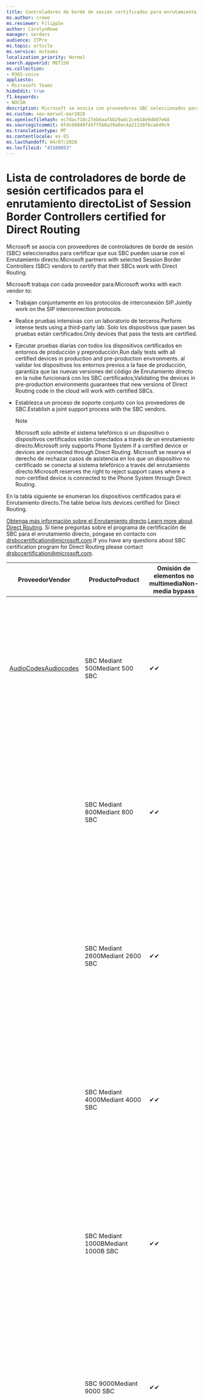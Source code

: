 ```yaml
---
title: Controladores de borde de sesión certificados para enrutamiento directo
ms.author: crowe
ms.reviewer: FilippSe
author: CarolynRowe
manager: serdars
audience: ITPro
ms.topic: article
ms.service: msteams
localization_priority: Normal
search.appverid: MET150
ms.collection:
- M365-voice
appliesto:
- Microsoft Teams
hideEdit: true
f1.keywords:
- NOCSH
description: Microsoft se asocia con proveedores SBC seleccionados para certificar que sus SBC pueden usarse con el Enrutamiento directo.
ms.custom: seo-marvel-mar2020
ms.openlocfilehash: ec7dacf18c27eb6aafbb29adc2ce618e9db07e68
ms.sourcegitcommit: 0fdc60840f45ff5b0a39a8ec4a21138f6cab49c9
ms.translationtype: MT
ms.contentlocale: es-ES
ms.lasthandoff: 04/07/2020
ms.locfileid: "43160053"
---
```

# <a name="list-of-session-border-controllers-certified-for-direct-routing"></a><span data-ttu-id="b9aad-103">Lista de controladores de borde de sesión certificados para el enrutamiento directo</span><span class="sxs-lookup"><span data-stu-id="b9aad-103">List of Session Border Controllers certified for Direct Routing</span></span>

<span data-ttu-id="b9aad-104">Microsoft se asocia con proveedores de controladores de borde de sesión (SBC) seleccionados para certificar que sus SBC pueden usarse con el Enrutamiento directo.</span><span class="sxs-lookup"><span data-stu-id="b9aad-104">Microsoft partners with selected Session Border Controllers (SBC) vendors to certify that their SBCs work with Direct Routing.</span></span> 

<span data-ttu-id="b9aad-105">Microsoft trabaja con cada proveedor para:</span><span class="sxs-lookup"><span data-stu-id="b9aad-105">Microsoft works with each vendor to:</span></span> 

- <span data-ttu-id="b9aad-106">Trabajan conjuntamente en los protocolos de interconexión SIP.</span><span class="sxs-lookup"><span data-stu-id="b9aad-106">Jointly work on the SIP interconnection protocols.</span></span>
- <span data-ttu-id="b9aad-107">Realice pruebas intensivas con un laboratorio de terceros.</span><span class="sxs-lookup"><span data-stu-id="b9aad-107">Perform intense tests using a third-party lab.</span></span> <span data-ttu-id="b9aad-108">Solo los dispositivos que pasen las pruebas están certificados.</span><span class="sxs-lookup"><span data-stu-id="b9aad-108">Only devices that pass the tests are certified.</span></span> 
- <span data-ttu-id="b9aad-109">Ejecutar pruebas diarias con todos los dispositivos certificados en entornos de producción y preproducción.</span><span class="sxs-lookup"><span data-stu-id="b9aad-109">Run daily tests with all certified devices in production and pre-production environments.</span></span> <span data-ttu-id="b9aad-110">al validar los dispositivos los entornos previos a la fase de producción, garantiza que las nuevas versiones del código de Enrutamiento directo en la nube funcionará con los SBC certificados;</span><span class="sxs-lookup"><span data-stu-id="b9aad-110">Validating the devices in pre-production environments guarantees that new versions of Direct Routing code in the cloud will work with certified SBCs.</span></span> 
- <span data-ttu-id="b9aad-111">Establezca un proceso de soporte conjunto con los proveedores de SBC.</span><span class="sxs-lookup"><span data-stu-id="b9aad-111">Establish a joint support process with the SBC vendors.</span></span>


  > [!NOTE]
  > <span data-ttu-id="b9aad-112">Microsoft solo admite el sistema telefónico si un dispositivo o dispositivos certificados están conectados a través de un enrutamiento directo.</span><span class="sxs-lookup"><span data-stu-id="b9aad-112">Microsoft only supports Phone System if a certified device or devices are connected through Direct Routing.</span></span> <span data-ttu-id="b9aad-113">Microsoft se reserva el derecho de rechazar casos de asistencia en los que un dispositivo no certificado se conecta al sistema telefónico a través del enrutamiento directo.</span><span class="sxs-lookup"><span data-stu-id="b9aad-113">Microsoft reserves the right to reject support cases where a non-certified device is connected to the Phone System through Direct Routing.</span></span> 

<span data-ttu-id="b9aad-114">En la tabla siguiente se enumeran los dispositivos certificados para el Enrutamiento directo.</span><span class="sxs-lookup"><span data-stu-id="b9aad-114">The table below lists devices certified for Direct Routing.</span></span> 

<span data-ttu-id="b9aad-115">[Obtenga más información sobre el Enrutamiento directo](https://aka.ms/dr).</span><span class="sxs-lookup"><span data-stu-id="b9aad-115">[Learn more about Direct Routing](https://aka.ms/dr).</span></span> <span data-ttu-id="b9aad-116">Si tiene preguntas sobre el programa de certificación de SBC para el enrutamiento directo, póngase en contacto con drsbccertification@microsoft.com.</span><span class="sxs-lookup"><span data-stu-id="b9aad-116">If you have any questions about SBC certification program for Direct Routing please contact drsbccertification@microsoft.com.</span></span>


|                                                       <span data-ttu-id="b9aad-117">Proveedor</span><span class="sxs-lookup"><span data-stu-id="b9aad-117">Vendor</span></span>                                                        |       <span data-ttu-id="b9aad-118">Producto</span><span class="sxs-lookup"><span data-stu-id="b9aad-118">Product</span></span>       | <span data-ttu-id="b9aad-119">Omisión de elementos no multimedia</span><span class="sxs-lookup"><span data-stu-id="b9aad-119">Non-media bypass</span></span> | <span data-ttu-id="b9aad-120">Omisión de medios</span><span class="sxs-lookup"><span data-stu-id="b9aad-120">Media bypass</span></span> | <span data-ttu-id="b9aad-121">Versión del software</span><span class="sxs-lookup"><span data-stu-id="b9aad-121">Software version</span></span> | <span data-ttu-id="b9aad-122">Validada con proveedores de E911</span><span class="sxs-lookup"><span data-stu-id="b9aad-122">Validated with E911 providers</span></span> | <span data-ttu-id="b9aad-123">Capacidad de ELIN</span><span class="sxs-lookup"><span data-stu-id="b9aad-123">ELIN capable</span></span>
|---------------------------------------------------------------------------------------------------------------------|---------------------|------------------|--------------|------------------|-----------------|------------------|
| [<span data-ttu-id="b9aad-124">AudioCodes</span><span class="sxs-lookup"><span data-stu-id="b9aad-124">Audiocodes</span></span>](https://www.audiocodes.com/solutions-products/products/products-for-microsoft-365/direct-routing-for-microsoft-teams) |   <span data-ttu-id="b9aad-125">SBC Mediant 500</span><span class="sxs-lookup"><span data-stu-id="b9aad-125">Mediant 500 SBC</span></span>   |     <span data-ttu-id="b9aad-126">&#10004;</span><span class="sxs-lookup"><span data-stu-id="b9aad-126">&#10004;</span></span>     |   <span data-ttu-id="b9aad-127">&#10004;</span><span class="sxs-lookup"><span data-stu-id="b9aad-127">&#10004;</span></span>    |  <span data-ttu-id="b9aad-128">Compatible 7.20 A. 250 (recomendado 7.20 A. 256)</span><span class="sxs-lookup"><span data-stu-id="b9aad-128">Supported 7.20A.250 (Recommended 7.20A.256)</span></span>   | <ul> <li> [<span data-ttu-id="b9aad-129">Enrutamiento de ubicación dinámica de ancho de banda</span><span class="sxs-lookup"><span data-stu-id="b9aad-129">Bandwidth Dynamic Location Routing</span></span>](https://www.bandwidth.com/partners/microsoft-teams-direct-routing) </li> <li><span data-ttu-id="b9aad-130">Entrada ERS</span><span class="sxs-lookup"><span data-stu-id="b9aad-130">Intrado ERS</span></span> </li> <li><span data-ttu-id="b9aad-131">Entrada EGW</span><span class="sxs-lookup"><span data-stu-id="b9aad-131">Intrado EGW</span></span></li> <li> <span data-ttu-id="b9aad-132">Movilidad del horizonte de cielo rojo</span><span class="sxs-lookup"><span data-stu-id="b9aad-132">Red Sky Horizon Mobility</span></span> </li>  </ul> |  <span data-ttu-id="b9aad-133">&#10004;</span><span class="sxs-lookup"><span data-stu-id="b9aad-133">&#10004;</span></span>  |
|                                                                                                                     |   <span data-ttu-id="b9aad-134">SBC Mediant 800</span><span class="sxs-lookup"><span data-stu-id="b9aad-134">Mediant 800 SBC</span></span>   |     <span data-ttu-id="b9aad-135">&#10004;</span><span class="sxs-lookup"><span data-stu-id="b9aad-135">&#10004;</span></span>     |   <span data-ttu-id="b9aad-136">&#10004;</span><span class="sxs-lookup"><span data-stu-id="b9aad-136">&#10004;</span></span>     |  <span data-ttu-id="b9aad-137">Compatible 7.20 A. 250 (recomendado 7.20 A. 256)</span><span class="sxs-lookup"><span data-stu-id="b9aad-137">Supported 7.20A.250 (Recommended 7.20A.256)</span></span>   | <ul> <li> [<span data-ttu-id="b9aad-138">Enrutamiento de ubicación dinámica de ancho de banda</span><span class="sxs-lookup"><span data-stu-id="b9aad-138">Bandwidth Dynamic Location Routing</span></span>](https://www.bandwidth.com/partners/microsoft-teams-direct-routing) </li> <li><span data-ttu-id="b9aad-139">Entrada ERS</span><span class="sxs-lookup"><span data-stu-id="b9aad-139">Intrado ERS</span></span> </li> <li><span data-ttu-id="b9aad-140">Entrada EGW</span><span class="sxs-lookup"><span data-stu-id="b9aad-140">Intrado EGW</span></span></li> <li> <span data-ttu-id="b9aad-141">Movilidad del horizonte de cielo rojo</span><span class="sxs-lookup"><span data-stu-id="b9aad-141">Red Sky Horizon Mobility</span></span> </li>  </ul>  |  <span data-ttu-id="b9aad-142">&#10004;</span><span class="sxs-lookup"><span data-stu-id="b9aad-142">&#10004;</span></span>  |
|                                                                                                                     |  <span data-ttu-id="b9aad-143">SBC Mediant 2600</span><span class="sxs-lookup"><span data-stu-id="b9aad-143">Mediant 2600 SBC</span></span>   |     <span data-ttu-id="b9aad-144">&#10004;</span><span class="sxs-lookup"><span data-stu-id="b9aad-144">&#10004;</span></span>     |   <span data-ttu-id="b9aad-145">&#10004;</span><span class="sxs-lookup"><span data-stu-id="b9aad-145">&#10004;</span></span>    |  <span data-ttu-id="b9aad-146">Compatible 7.20 A. 250 (recomendado 7.20 A. 256)</span><span class="sxs-lookup"><span data-stu-id="b9aad-146">Supported 7.20A.250 (Recommended 7.20A.256)</span></span>   |   <ul> <li> [<span data-ttu-id="b9aad-147">Enrutamiento de ubicación dinámica de ancho de banda</span><span class="sxs-lookup"><span data-stu-id="b9aad-147">Bandwidth Dynamic Location Routing</span></span>](https://www.bandwidth.com/partners/microsoft-teams-direct-routing) </li> <li><span data-ttu-id="b9aad-148">Entrada ERS</span><span class="sxs-lookup"><span data-stu-id="b9aad-148">Intrado ERS</span></span> </li> <li><span data-ttu-id="b9aad-149">Entrada EGW</span><span class="sxs-lookup"><span data-stu-id="b9aad-149">Intrado EGW</span></span></li> <li> <span data-ttu-id="b9aad-150">Movilidad del horizonte de cielo rojo</span><span class="sxs-lookup"><span data-stu-id="b9aad-150">Red Sky Horizon Mobility</span></span> </li>  </ul>  |  <span data-ttu-id="b9aad-151">&#10004;</span><span class="sxs-lookup"><span data-stu-id="b9aad-151">&#10004;</span></span>  |    
|                                                                                                                     |  <span data-ttu-id="b9aad-152">SBC Mediant 4000</span><span class="sxs-lookup"><span data-stu-id="b9aad-152">Mediant 4000 SBC</span></span>   |     <span data-ttu-id="b9aad-153">&#10004;</span><span class="sxs-lookup"><span data-stu-id="b9aad-153">&#10004;</span></span>     |   <span data-ttu-id="b9aad-154">&#10004;</span><span class="sxs-lookup"><span data-stu-id="b9aad-154">&#10004;</span></span>     |  <span data-ttu-id="b9aad-155">Compatible 7.20 A. 250 (recomendado 7.20 A. 256)</span><span class="sxs-lookup"><span data-stu-id="b9aad-155">Supported 7.20A.250 (Recommended 7.20A.256)</span></span>   |  <ul> <li> [<span data-ttu-id="b9aad-156">Enrutamiento de ubicación dinámica de ancho de banda</span><span class="sxs-lookup"><span data-stu-id="b9aad-156">Bandwidth Dynamic Location Routing</span></span>](https://www.bandwidth.com/partners/microsoft-teams-direct-routing) </li> <li><span data-ttu-id="b9aad-157">Entrada ERS</span><span class="sxs-lookup"><span data-stu-id="b9aad-157">Intrado ERS</span></span> </li> <li><span data-ttu-id="b9aad-158">Entrada EGW</span><span class="sxs-lookup"><span data-stu-id="b9aad-158">Intrado EGW</span></span></li> <li> <span data-ttu-id="b9aad-159">Movilidad del horizonte de cielo rojo</span><span class="sxs-lookup"><span data-stu-id="b9aad-159">Red Sky Horizon Mobility</span></span> </li>  </ul>  |  <span data-ttu-id="b9aad-160">&#10004;</span><span class="sxs-lookup"><span data-stu-id="b9aad-160">&#10004;</span></span>  |    
|                                                                                                                     | <span data-ttu-id="b9aad-161">SBC Mediant 1000B</span><span class="sxs-lookup"><span data-stu-id="b9aad-161">Mediant 1000B  SBC</span></span>  |     <span data-ttu-id="b9aad-162">&#10004;</span><span class="sxs-lookup"><span data-stu-id="b9aad-162">&#10004;</span></span>     |   <span data-ttu-id="b9aad-163">Pending</span><span class="sxs-lookup"><span data-stu-id="b9aad-163">Pending</span></span>     |  <span data-ttu-id="b9aad-164">Compatible 7.20 A. 250 (recomendado 7.20 A. 256)</span><span class="sxs-lookup"><span data-stu-id="b9aad-164">Supported 7.20A.250 (Recommended 7.20A.256)</span></span>  |  <ul> <li> [<span data-ttu-id="b9aad-165">Enrutamiento de ubicación dinámica de ancho de banda</span><span class="sxs-lookup"><span data-stu-id="b9aad-165">Bandwidth Dynamic Location Routing</span></span>](https://www.bandwidth.com/partners/microsoft-teams-direct-routing) </li> <li><span data-ttu-id="b9aad-166">Entrada ERS</span><span class="sxs-lookup"><span data-stu-id="b9aad-166">Intrado ERS</span></span> </li> <li><span data-ttu-id="b9aad-167">Entrada EGW</span><span class="sxs-lookup"><span data-stu-id="b9aad-167">Intrado EGW</span></span></li> <li> <span data-ttu-id="b9aad-168">Movilidad del horizonte de cielo rojo</span><span class="sxs-lookup"><span data-stu-id="b9aad-168">Red Sky Horizon Mobility</span></span> </li>  </ul>  |  <span data-ttu-id="b9aad-169">&#10004;</span><span class="sxs-lookup"><span data-stu-id="b9aad-169">&#10004;</span></span>  |    
|                                                                                                                     | <span data-ttu-id="b9aad-170">SBC 9000</span><span class="sxs-lookup"><span data-stu-id="b9aad-170">Mediant 9000  SBC</span></span>  |     <span data-ttu-id="b9aad-171">&#10004;</span><span class="sxs-lookup"><span data-stu-id="b9aad-171">&#10004;</span></span>     |   <span data-ttu-id="b9aad-172">&#10004;</span><span class="sxs-lookup"><span data-stu-id="b9aad-172">&#10004;</span></span>     |  <span data-ttu-id="b9aad-173">Compatible 7.20 A. 250 (recomendado 7.20 A. 256)</span><span class="sxs-lookup"><span data-stu-id="b9aad-173">Supported 7.20A.250 (Recommended 7.20A.256)</span></span>   | <ul> <li> [<span data-ttu-id="b9aad-174">Enrutamiento de ubicación dinámica de ancho de banda</span><span class="sxs-lookup"><span data-stu-id="b9aad-174">Bandwidth Dynamic Location Routing</span></span>](https://www.bandwidth.com/partners/microsoft-teams-direct-routing) </li> <li><span data-ttu-id="b9aad-175">Entrada ERS</span><span class="sxs-lookup"><span data-stu-id="b9aad-175">Intrado ERS</span></span> </li> <li><span data-ttu-id="b9aad-176">Entrada EGW</span><span class="sxs-lookup"><span data-stu-id="b9aad-176">Intrado EGW</span></span></li> <li> <span data-ttu-id="b9aad-177">Movilidad del horizonte de cielo rojo</span><span class="sxs-lookup"><span data-stu-id="b9aad-177">Red Sky Horizon Mobility</span></span> </li>  </ul>    |  <span data-ttu-id="b9aad-178">&#10004;</span><span class="sxs-lookup"><span data-stu-id="b9aad-178">&#10004;</span></span>  |                                                                       
|                                                                                                                     | <span data-ttu-id="b9aad-179">SBC Virtual Edition</span><span class="sxs-lookup"><span data-stu-id="b9aad-179">Virtual Edition SBC</span></span> |     <span data-ttu-id="b9aad-180">&#10004;</span><span class="sxs-lookup"><span data-stu-id="b9aad-180">&#10004;</span></span>     |   <span data-ttu-id="b9aad-181">&#10004;</span><span class="sxs-lookup"><span data-stu-id="b9aad-181">&#10004;</span></span>     |  <span data-ttu-id="b9aad-182">Compatible 7.20 A. 250 (recomendado 7.20 A. 256)</span><span class="sxs-lookup"><span data-stu-id="b9aad-182">Supported 7.20A.250 (Recommended 7.20A.256)</span></span> |  <ul> <li> [<span data-ttu-id="b9aad-183">Enrutamiento de ubicación dinámica de ancho de banda</span><span class="sxs-lookup"><span data-stu-id="b9aad-183">Bandwidth Dynamic Location Routing</span></span>](https://www.bandwidth.com/partners/microsoft-teams-direct-routing) </li> <li><span data-ttu-id="b9aad-184">Entrada ERS</span><span class="sxs-lookup"><span data-stu-id="b9aad-184">Intrado ERS</span></span> </li> <li><span data-ttu-id="b9aad-185">Entrada EGW</span><span class="sxs-lookup"><span data-stu-id="b9aad-185">Intrado EGW</span></span></li> <li> <span data-ttu-id="b9aad-186">Movilidad del horizonte de cielo rojo</span><span class="sxs-lookup"><span data-stu-id="b9aad-186">Red Sky Horizon Mobility</span></span> </li>  </ul>   |  <span data-ttu-id="b9aad-187">&#10004;</span><span class="sxs-lookup"><span data-stu-id="b9aad-187">&#10004;</span></span>  |    
|  [<span data-ttu-id="b9aad-188">Ribbon Communications</span><span class="sxs-lookup"><span data-stu-id="b9aad-188">Ribbon Communications</span></span>](https://ribboncommunications.com/solutions/enterprise-solutions/microsoft-skype-business)  |      <span data-ttu-id="b9aad-189">SBC 5110</span><span class="sxs-lookup"><span data-stu-id="b9aad-189">SBC 5110</span></span>       |     <span data-ttu-id="b9aad-190">&#10004;</span><span class="sxs-lookup"><span data-stu-id="b9aad-190">&#10004;</span></span>     |   <span data-ttu-id="b9aad-191">&#10004;</span><span class="sxs-lookup"><span data-stu-id="b9aad-191">&#10004;</span></span>    |       <span data-ttu-id="b9aad-192">Compatible 7,2 (recomendado 8,2)</span><span class="sxs-lookup"><span data-stu-id="b9aad-192">Supported 7.2 (Recommended 8.2)</span></span>       | <ul> <li> [<span data-ttu-id="b9aad-193">Enrutamiento de ubicación dinámica de ancho de banda</span><span class="sxs-lookup"><span data-stu-id="b9aad-193">Bandwidth Dynamic Location Routing</span></span>](https://www.bandwidth.com/partners/microsoft-teams-direct-routing) </li> <li><span data-ttu-id="b9aad-194">Entrada ERS</span><span class="sxs-lookup"><span data-stu-id="b9aad-194">Intrado ERS</span></span> </li> <li><span data-ttu-id="b9aad-195">Entrada EGW</span><span class="sxs-lookup"><span data-stu-id="b9aad-195">Intrado EGW</span></span></li> <li> <span data-ttu-id="b9aad-196">Movilidad del horizonte de cielo rojo</span><span class="sxs-lookup"><span data-stu-id="b9aad-196">Red Sky Horizon Mobility</span></span> </li>  </ul> |    |    
|                                                                                                                     |      <span data-ttu-id="b9aad-197">SBC 5210</span><span class="sxs-lookup"><span data-stu-id="b9aad-197">SBC 5210</span></span>       |     <span data-ttu-id="b9aad-198">&#10004;</span><span class="sxs-lookup"><span data-stu-id="b9aad-198">&#10004;</span></span>     |  <span data-ttu-id="b9aad-199">&#10004;</span><span class="sxs-lookup"><span data-stu-id="b9aad-199">&#10004;</span></span>    |       <span data-ttu-id="b9aad-200">Compatible 7,2 (recomendado 8,2)</span><span class="sxs-lookup"><span data-stu-id="b9aad-200">Supported 7.2 (Recommended 8.2)</span></span>       |  <ul> <li> [<span data-ttu-id="b9aad-201">Enrutamiento de ubicación dinámica de ancho de banda</span><span class="sxs-lookup"><span data-stu-id="b9aad-201">Bandwidth Dynamic Location Routing</span></span>](https://www.bandwidth.com/partners/microsoft-teams-direct-routing) </li> <li><span data-ttu-id="b9aad-202">Entrada ERS</span><span class="sxs-lookup"><span data-stu-id="b9aad-202">Intrado ERS</span></span> </li> <li><span data-ttu-id="b9aad-203">Entrada EGW</span><span class="sxs-lookup"><span data-stu-id="b9aad-203">Intrado EGW</span></span></li> <li> <span data-ttu-id="b9aad-204">Movilidad del horizonte de cielo rojo</span><span class="sxs-lookup"><span data-stu-id="b9aad-204">Red Sky Horizon Mobility</span></span> </li> </ul> |    |    
|                                                                                                                     |      <span data-ttu-id="b9aad-205">SBC 5400</span><span class="sxs-lookup"><span data-stu-id="b9aad-205">SBC 5400</span></span>       |     <span data-ttu-id="b9aad-206">&#10004;</span><span class="sxs-lookup"><span data-stu-id="b9aad-206">&#10004;</span></span>     |   <span data-ttu-id="b9aad-207">&#10004;</span><span class="sxs-lookup"><span data-stu-id="b9aad-207">&#10004;</span></span>   |       <span data-ttu-id="b9aad-208">Compatible 7,2 (recomendado 8,2)</span><span class="sxs-lookup"><span data-stu-id="b9aad-208">Supported 7.2 (Recommended 8.2)</span></span>       |  <ul> <li> [<span data-ttu-id="b9aad-209">Enrutamiento de ubicación dinámica de ancho de banda</span><span class="sxs-lookup"><span data-stu-id="b9aad-209">Bandwidth Dynamic Location Routing</span></span>](https://www.bandwidth.com/partners/microsoft-teams-direct-routing) </li><li><span data-ttu-id="b9aad-210">Entrada ERS</span><span class="sxs-lookup"><span data-stu-id="b9aad-210">Intrado ERS</span></span> </li> <li><span data-ttu-id="b9aad-211">Entrada EGW</span><span class="sxs-lookup"><span data-stu-id="b9aad-211">Intrado EGW</span></span></li> <li> <span data-ttu-id="b9aad-212">Movilidad del horizonte de cielo rojo</span><span class="sxs-lookup"><span data-stu-id="b9aad-212">Red Sky Horizon Mobility</span></span> </li> </ul>  ||    
|                                                                                                                     |      <span data-ttu-id="b9aad-213">SBC 7000</span><span class="sxs-lookup"><span data-stu-id="b9aad-213">SBC 7000</span></span>       |     <span data-ttu-id="b9aad-214">&#10004;</span><span class="sxs-lookup"><span data-stu-id="b9aad-214">&#10004;</span></span>     |   <span data-ttu-id="b9aad-215">&#10004;</span><span class="sxs-lookup"><span data-stu-id="b9aad-215">&#10004;</span></span>    |       <span data-ttu-id="b9aad-216">Compatible 7,2 (recomendado 8,2)</span><span class="sxs-lookup"><span data-stu-id="b9aad-216">Supported 7.2 (Recommended 8.2)</span></span>       |   <ul> <li> [<span data-ttu-id="b9aad-217">Enrutamiento de ubicación dinámica de ancho de banda</span><span class="sxs-lookup"><span data-stu-id="b9aad-217">Bandwidth Dynamic Location Routing</span></span>](https://www.bandwidth.com/partners/microsoft-teams-direct-routing) </li> <li><span data-ttu-id="b9aad-218">Entrada ERS</span><span class="sxs-lookup"><span data-stu-id="b9aad-218">Intrado ERS</span></span> </li> <li><span data-ttu-id="b9aad-219">Entrada EGW</span><span class="sxs-lookup"><span data-stu-id="b9aad-219">Intrado EGW</span></span></li> <li> <span data-ttu-id="b9aad-220">Movilidad del horizonte de cielo rojo</span><span class="sxs-lookup"><span data-stu-id="b9aad-220">Red Sky Horizon Mobility</span></span> </li> </ul> |  |    
|                                                                                                                     |       <span data-ttu-id="b9aad-221">SBC SWe</span><span class="sxs-lookup"><span data-stu-id="b9aad-221">SBC SWe</span></span>       |     <span data-ttu-id="b9aad-222">&#10004;</span><span class="sxs-lookup"><span data-stu-id="b9aad-222">&#10004;</span></span>     |   <span data-ttu-id="b9aad-223">&#10004;</span><span class="sxs-lookup"><span data-stu-id="b9aad-223">&#10004;</span></span>   |       <span data-ttu-id="b9aad-224">Compatible 7,2 (recomendado 8,2)</span><span class="sxs-lookup"><span data-stu-id="b9aad-224">Supported 7.2 (Recommended 8.2)</span></span>       |   <ul> <li> [<span data-ttu-id="b9aad-225">Enrutamiento de ubicación dinámica de ancho de banda</span><span class="sxs-lookup"><span data-stu-id="b9aad-225">Bandwidth Dynamic Location Routing</span></span>](https://www.bandwidth.com/partners/microsoft-teams-direct-routing) </li> <li><span data-ttu-id="b9aad-226">Entrada ERS</span><span class="sxs-lookup"><span data-stu-id="b9aad-226">Intrado ERS</span></span> </li> <li><span data-ttu-id="b9aad-227">Entrada EGW</span><span class="sxs-lookup"><span data-stu-id="b9aad-227">Intrado EGW</span></span></li> <li> <span data-ttu-id="b9aad-228">Movilidad del horizonte de cielo rojo</span><span class="sxs-lookup"><span data-stu-id="b9aad-228">Red Sky Horizon Mobility</span></span> </li> </ul> |    |    
|                                                                                                                     |      <span data-ttu-id="b9aad-229">SBC 1000</span><span class="sxs-lookup"><span data-stu-id="b9aad-229">SBC 1000</span></span>       |     <span data-ttu-id="b9aad-230">&#10004;</span><span class="sxs-lookup"><span data-stu-id="b9aad-230">&#10004;</span></span>     |   <span data-ttu-id="b9aad-231">&#10004;</span><span class="sxs-lookup"><span data-stu-id="b9aad-231">&#10004;</span></span>    |      <span data-ttu-id="b9aad-232">8.0.3 (compilación 537)</span><span class="sxs-lookup"><span data-stu-id="b9aad-232">8.0.3 (build 537)</span></span>     |  <ul> <li> [<span data-ttu-id="b9aad-233">Enrutamiento de ubicación dinámica de ancho de banda</span><span class="sxs-lookup"><span data-stu-id="b9aad-233">Bandwidth Dynamic Location Routing</span></span>](https://www.bandwidth.com/partners/microsoft-teams-direct-routing) </li> <li> <span data-ttu-id="b9aad-234">Entrada ERS</span><span class="sxs-lookup"><span data-stu-id="b9aad-234">Intrado ERS</span></span> </li> <li><span data-ttu-id="b9aad-235">Entrada EGW</span><span class="sxs-lookup"><span data-stu-id="b9aad-235">Intrado EGW</span></span> </li> <li> <span data-ttu-id="b9aad-236">Movilidad del horizonte de cielo rojo</span><span class="sxs-lookup"><span data-stu-id="b9aad-236">Red Sky Horizon Mobility</span></span> </li> </ul>   |  <span data-ttu-id="b9aad-237">&#10004;</span><span class="sxs-lookup"><span data-stu-id="b9aad-237">&#10004;</span></span>   |    
|                                                                                                                     |      <span data-ttu-id="b9aad-238">SBC 2000</span><span class="sxs-lookup"><span data-stu-id="b9aad-238">SBC 2000</span></span>       |     <span data-ttu-id="b9aad-239">&#10004;</span><span class="sxs-lookup"><span data-stu-id="b9aad-239">&#10004;</span></span>     |   <span data-ttu-id="b9aad-240">&#10004;</span><span class="sxs-lookup"><span data-stu-id="b9aad-240">&#10004;</span></span>   |     <span data-ttu-id="b9aad-241">8.0.3 (compilación 537)</span><span class="sxs-lookup"><span data-stu-id="b9aad-241">8.0.3 (build 537)</span></span>     |  <ul> <li>[<span data-ttu-id="b9aad-242">Enrutamiento de ubicación dinámica de ancho de banda</span><span class="sxs-lookup"><span data-stu-id="b9aad-242">Bandwidth Dynamic Location Routing</span></span>](https://www.bandwidth.com/partners/microsoft-teams-direct-routing) </li> <li> <span data-ttu-id="b9aad-243">Entrada ERS</span><span class="sxs-lookup"><span data-stu-id="b9aad-243">Intrado ERS</span></span> </li> <li><span data-ttu-id="b9aad-244">Entrada EGW</span><span class="sxs-lookup"><span data-stu-id="b9aad-244">Intrado EGW</span></span> </li> <li> <span data-ttu-id="b9aad-245">Movilidad del horizonte de cielo rojo</span><span class="sxs-lookup"><span data-stu-id="b9aad-245">Red Sky Horizon Mobility</span></span> </li> </ul>   |     <span data-ttu-id="b9aad-246">&#10004;</span><span class="sxs-lookup"><span data-stu-id="b9aad-246">&#10004;</span></span>     |    
|                                                                                                                     |    <span data-ttu-id="b9aad-247">SBC SWe Lite</span><span class="sxs-lookup"><span data-stu-id="b9aad-247">SBC SWe Lite</span></span>     |     <span data-ttu-id="b9aad-248">&#10004;</span><span class="sxs-lookup"><span data-stu-id="b9aad-248">&#10004;</span></span>     |  <span data-ttu-id="b9aad-249">&#10004;</span><span class="sxs-lookup"><span data-stu-id="b9aad-249">&#10004;</span></span>    |      <span data-ttu-id="b9aad-250">8.0.3 (compilación 216)</span><span class="sxs-lookup"><span data-stu-id="b9aad-250">8.0.3 (build 216)</span></span>    |  <ul> <li> [<span data-ttu-id="b9aad-251">Enrutamiento de ubicación dinámica de ancho de banda</span><span class="sxs-lookup"><span data-stu-id="b9aad-251">Bandwidth Dynamic Location Routing</span></span>](https://www.bandwidth.com/partners/microsoft-teams-direct-routing) </li> <li> <span data-ttu-id="b9aad-252">Entrada ERS</span><span class="sxs-lookup"><span data-stu-id="b9aad-252">Intrado ERS</span></span> </li> <li><span data-ttu-id="b9aad-253">Entrada EGW</span><span class="sxs-lookup"><span data-stu-id="b9aad-253">Intrado EGW</span></span> </li> <li> <span data-ttu-id="b9aad-254">Movilidad del horizonte de cielo rojo</span><span class="sxs-lookup"><span data-stu-id="b9aad-254">Red Sky Horizon Mobility</span></span> </li> </ul>    |     <span data-ttu-id="b9aad-255">&#10004;</span><span class="sxs-lookup"><span data-stu-id="b9aad-255">&#10004;</span></span>     |   
| | <span data-ttu-id="b9aad-256">Serie EdgeMarc</span><span class="sxs-lookup"><span data-stu-id="b9aad-256">EdgeMarc Series</span></span> |  <span data-ttu-id="b9aad-257">&#10004;</span><span class="sxs-lookup"><span data-stu-id="b9aad-257">&#10004;</span></span> | | <span data-ttu-id="b9aad-258">15.6.1</span><span class="sxs-lookup"><span data-stu-id="b9aad-258">15.6.1</span></span> | 
|                     [<span data-ttu-id="b9aad-259">Thinktel</span><span class="sxs-lookup"><span data-stu-id="b9aad-259">Thinktel</span></span>](https://www.thinktel.ca/services/think-365/think-365-overview/)                      |    <span data-ttu-id="b9aad-260">SBC Think 365</span><span class="sxs-lookup"><span data-stu-id="b9aad-260">Think 365 SBC</span></span>    |     <span data-ttu-id="b9aad-261">&#10004;</span><span class="sxs-lookup"><span data-stu-id="b9aad-261">&#10004;</span></span>     |           |       <span data-ttu-id="b9aad-262">1,4</span><span class="sxs-lookup"><span data-stu-id="b9aad-262">1.4</span></span>       |     |    |    
|                     [<span data-ttu-id="b9aad-263">Oracle</span><span class="sxs-lookup"><span data-stu-id="b9aad-263">Oracle</span></span>](https://www.oracle.com/industries/communications/enterprise-session-border-controller/microsoft.html)                      |    <span data-ttu-id="b9aad-264">AP 1100</span><span class="sxs-lookup"><span data-stu-id="b9aad-264">AP 1100</span></span>      |    <span data-ttu-id="b9aad-265">&#10004;</span><span class="sxs-lookup"><span data-stu-id="b9aad-265">&#10004;</span></span>     |    <span data-ttu-id="b9aad-266">&#10004;</span><span class="sxs-lookup"><span data-stu-id="b9aad-266">&#10004;</span></span>    |   <span data-ttu-id="b9aad-267">8.3.0.0.1</span><span class="sxs-lookup"><span data-stu-id="b9aad-267">8.3.0.0.1</span></span> |   <ul> <li> [<span data-ttu-id="b9aad-268">Enrutamiento de ubicación dinámica de ancho de banda</span><span class="sxs-lookup"><span data-stu-id="b9aad-268">Bandwidth Dynamic Location Routing</span></span>](https://www.bandwidth.com/partners/microsoft-teams-direct-routing) </li> <li><span data-ttu-id="b9aad-269">Entrada ERS</span><span class="sxs-lookup"><span data-stu-id="b9aad-269">Intrado ERS</span></span> </li> <li><span data-ttu-id="b9aad-270">Entrada EGW</span><span class="sxs-lookup"><span data-stu-id="b9aad-270">Intrado EGW</span></span></li> <li> <span data-ttu-id="b9aad-271">Movilidad del horizonte de cielo rojo</span><span class="sxs-lookup"><span data-stu-id="b9aad-271">Red Sky Horizon Mobility</span></span> </li>  </ul>   |  <span data-ttu-id="b9aad-272">&#10004;</span><span class="sxs-lookup"><span data-stu-id="b9aad-272">&#10004;</span></span>  |    
|                                                                                                                    |    <span data-ttu-id="b9aad-273">AP 3900</span><span class="sxs-lookup"><span data-stu-id="b9aad-273">AP 3900</span></span>           |    <span data-ttu-id="b9aad-274">&#10004;</span><span class="sxs-lookup"><span data-stu-id="b9aad-274">&#10004;</span></span>     |    <span data-ttu-id="b9aad-275">&#10004;</span><span class="sxs-lookup"><span data-stu-id="b9aad-275">&#10004;</span></span>   |   <span data-ttu-id="b9aad-276">8.3.0.0.1</span><span class="sxs-lookup"><span data-stu-id="b9aad-276">8.3.0.0.1</span></span>  |  <ul> <li> [<span data-ttu-id="b9aad-277">Enrutamiento de ubicación dinámica de ancho de banda</span><span class="sxs-lookup"><span data-stu-id="b9aad-277">Bandwidth Dynamic Location Routing</span></span>](https://www.bandwidth.com/partners/microsoft-teams-direct-routing) </li> <li><span data-ttu-id="b9aad-278">Entrada ERS</span><span class="sxs-lookup"><span data-stu-id="b9aad-278">Intrado ERS</span></span> </li> <li><span data-ttu-id="b9aad-279">Entrada EGW</span><span class="sxs-lookup"><span data-stu-id="b9aad-279">Intrado EGW</span></span></li> <li> <span data-ttu-id="b9aad-280">Movilidad del horizonte de cielo rojo</span><span class="sxs-lookup"><span data-stu-id="b9aad-280">Red Sky Horizon Mobility</span></span> </li>  </ul>  |  <span data-ttu-id="b9aad-281">&#10004;</span><span class="sxs-lookup"><span data-stu-id="b9aad-281">&#10004;</span></span>  |    
|                                                                                                                    |      <span data-ttu-id="b9aad-282">AP 4600</span><span class="sxs-lookup"><span data-stu-id="b9aad-282">AP 4600</span></span>         |    <span data-ttu-id="b9aad-283">&#10004;</span><span class="sxs-lookup"><span data-stu-id="b9aad-283">&#10004;</span></span>   |    <span data-ttu-id="b9aad-284">&#10004;</span><span class="sxs-lookup"><span data-stu-id="b9aad-284">&#10004;</span></span>     |     <span data-ttu-id="b9aad-285">8.3.0.0.1</span><span class="sxs-lookup"><span data-stu-id="b9aad-285">8.3.0.0.1</span></span>  |  <ul> <li> [<span data-ttu-id="b9aad-286">Enrutamiento de ubicación dinámica de ancho de banda</span><span class="sxs-lookup"><span data-stu-id="b9aad-286">Bandwidth Dynamic Location Routing</span></span>](https://www.bandwidth.com/partners/microsoft-teams-direct-routing) </li> <li><span data-ttu-id="b9aad-287">Entrada ERS</span><span class="sxs-lookup"><span data-stu-id="b9aad-287">Intrado ERS</span></span> </li> <li><span data-ttu-id="b9aad-288">Entrada EGW</span><span class="sxs-lookup"><span data-stu-id="b9aad-288">Intrado EGW</span></span></li> <li> <span data-ttu-id="b9aad-289">Movilidad del horizonte de cielo rojo</span><span class="sxs-lookup"><span data-stu-id="b9aad-289">Red Sky Horizon Mobility</span></span> </li>  </ul>  |  <span data-ttu-id="b9aad-290">&#10004;</span><span class="sxs-lookup"><span data-stu-id="b9aad-290">&#10004;</span></span>  |    
|                                                                                                                    |      <span data-ttu-id="b9aad-291">AP 6300</span><span class="sxs-lookup"><span data-stu-id="b9aad-291">AP 6300</span></span>         |    <span data-ttu-id="b9aad-292">&#10004;</span><span class="sxs-lookup"><span data-stu-id="b9aad-292">&#10004;</span></span>   |    <span data-ttu-id="b9aad-293">&#10004;</span><span class="sxs-lookup"><span data-stu-id="b9aad-293">&#10004;</span></span>     |     <span data-ttu-id="b9aad-294">8.3.0.0.1</span><span class="sxs-lookup"><span data-stu-id="b9aad-294">8.3.0.0.1</span></span>  |  <ul> <li> [<span data-ttu-id="b9aad-295">Enrutamiento de ubicación dinámica de ancho de banda</span><span class="sxs-lookup"><span data-stu-id="b9aad-295">Bandwidth Dynamic Location Routing</span></span>](https://www.bandwidth.com/partners/microsoft-teams-direct-routing) </li> <li><span data-ttu-id="b9aad-296">Entrada ERS</span><span class="sxs-lookup"><span data-stu-id="b9aad-296">Intrado ERS</span></span> </li> <li><span data-ttu-id="b9aad-297">Entrada EGW</span><span class="sxs-lookup"><span data-stu-id="b9aad-297">Intrado EGW</span></span></li> <li> <span data-ttu-id="b9aad-298">Movilidad del horizonte de cielo rojo</span><span class="sxs-lookup"><span data-stu-id="b9aad-298">Red Sky Horizon Mobility</span></span> </li>  </ul>   |  <span data-ttu-id="b9aad-299">&#10004;</span><span class="sxs-lookup"><span data-stu-id="b9aad-299">&#10004;</span></span>  |    
|                                                                                                                   |      <span data-ttu-id="b9aad-300">AP 6350</span><span class="sxs-lookup"><span data-stu-id="b9aad-300">AP 6350</span></span>           |    <span data-ttu-id="b9aad-301">&#10004;</span><span class="sxs-lookup"><span data-stu-id="b9aad-301">&#10004;</span></span>   |    <span data-ttu-id="b9aad-302">&#10004;</span><span class="sxs-lookup"><span data-stu-id="b9aad-302">&#10004;</span></span>    |     <span data-ttu-id="b9aad-303">8.3.0.0.1</span><span class="sxs-lookup"><span data-stu-id="b9aad-303">8.3.0.0.1</span></span>  |   <ul> <li> [<span data-ttu-id="b9aad-304">Enrutamiento de ubicación dinámica de ancho de banda</span><span class="sxs-lookup"><span data-stu-id="b9aad-304">Bandwidth Dynamic Location Routing</span></span>](https://www.bandwidth.com/partners/microsoft-teams-direct-routing) </li> <li><span data-ttu-id="b9aad-305">Entrada ERS</span><span class="sxs-lookup"><span data-stu-id="b9aad-305">Intrado ERS</span></span> </li> <li><span data-ttu-id="b9aad-306">Entrada EGW</span><span class="sxs-lookup"><span data-stu-id="b9aad-306">Intrado EGW</span></span></li> <li> <span data-ttu-id="b9aad-307">Movilidad del horizonte de cielo rojo</span><span class="sxs-lookup"><span data-stu-id="b9aad-307">Red Sky Horizon Mobility</span></span> </li>  </ul>  |  <span data-ttu-id="b9aad-308">&#10004;</span><span class="sxs-lookup"><span data-stu-id="b9aad-308">&#10004;</span></span>  |                                            
|                                                                                                                    |      <span data-ttu-id="b9aad-309">VME</span><span class="sxs-lookup"><span data-stu-id="b9aad-309">VME</span></span>           |    <span data-ttu-id="b9aad-310">&#10004;</span><span class="sxs-lookup"><span data-stu-id="b9aad-310">&#10004;</span></span>    |    <span data-ttu-id="b9aad-311">&#10004;</span><span class="sxs-lookup"><span data-stu-id="b9aad-311">&#10004;</span></span>    |     <span data-ttu-id="b9aad-312">8.3.0.0.1</span><span class="sxs-lookup"><span data-stu-id="b9aad-312">8.3.0.0.1</span></span>   |   <ul> <li> [<span data-ttu-id="b9aad-313">Enrutamiento de ubicación dinámica de ancho de banda</span><span class="sxs-lookup"><span data-stu-id="b9aad-313">Bandwidth Dynamic Location Routing</span></span>](https://www.bandwidth.com/partners/microsoft-teams-direct-routing) </li> <li><span data-ttu-id="b9aad-314">Entrada ERS</span><span class="sxs-lookup"><span data-stu-id="b9aad-314">Intrado ERS</span></span> </li> <li><span data-ttu-id="b9aad-315">Entrada EGW</span><span class="sxs-lookup"><span data-stu-id="b9aad-315">Intrado EGW</span></span></li> <li> <span data-ttu-id="b9aad-316">Movilidad del horizonte de cielo rojo</span><span class="sxs-lookup"><span data-stu-id="b9aad-316">Red Sky Horizon Mobility</span></span> </li>  </ul>  |  <span data-ttu-id="b9aad-317">&#10004;</span><span class="sxs-lookup"><span data-stu-id="b9aad-317">&#10004;</span></span>  |    
|                     [<span data-ttu-id="b9aad-318">TE-SYSTEMS</span><span class="sxs-lookup"><span data-stu-id="b9aad-318">TE-SYSTEMS</span></span>](https://www.anynode.de/anynode-and-microsoft-teams/)                               |     <span data-ttu-id="b9aad-319">anynode</span><span class="sxs-lookup"><span data-stu-id="b9aad-319">anynode</span></span>         |     <span data-ttu-id="b9aad-320">&#10004;</span><span class="sxs-lookup"><span data-stu-id="b9aad-320">&#10004;</span></span>   |  <span data-ttu-id="b9aad-321">&#10004;</span><span class="sxs-lookup"><span data-stu-id="b9aad-321">&#10004;</span></span>   |      <span data-ttu-id="b9aad-322">Compatible 3,20 (recomendado 4,0)</span><span class="sxs-lookup"><span data-stu-id="b9aad-322">Supported 3.20 (Recommended 4.0)</span></span>        |     |    |    
|                     [<span data-ttu-id="b9aad-323">MetaSwitch</span><span class="sxs-lookup"><span data-stu-id="b9aad-323">Metaswitch</span></span>](https://www.metaswitch.com/products/core-network/perimeta-sbc)                               |     <span data-ttu-id="b9aad-324">Metaestado de perimeta</span><span class="sxs-lookup"><span data-stu-id="b9aad-324">Perimeta SBC</span></span>        |     <span data-ttu-id="b9aad-325">&#10004;</span><span class="sxs-lookup"><span data-stu-id="b9aad-325">&#10004;</span></span>   |  |      <span data-ttu-id="b9aad-326">4,7</span><span class="sxs-lookup"><span data-stu-id="b9aad-326">4.7</span></span>      |     |    |    

<span data-ttu-id="b9aad-327">En la siguiente tabla se enumeran los dispositivos verificados para la interoperabilidad entre el enrutamiento directo y los dispositivos analógicos.</span><span class="sxs-lookup"><span data-stu-id="b9aad-327">The following table lists devices that are verified for interoperability between Direct Routing and Analog Devices.</span></span>

|                                                       <span data-ttu-id="b9aad-328">Proveedor</span><span class="sxs-lookup"><span data-stu-id="b9aad-328">Vendor</span></span>                                                        |       <span data-ttu-id="b9aad-329">Producto</span><span class="sxs-lookup"><span data-stu-id="b9aad-329">Product</span></span>       | <span data-ttu-id="b9aad-330">Probado</span><span class="sxs-lookup"><span data-stu-id="b9aad-330">Verified</span></span>
|---------------------------------------------------------------------------------------------------------------------|---------------------|------------------|
| [<span data-ttu-id="b9aad-331">AudioCodes</span><span class="sxs-lookup"><span data-stu-id="b9aad-331">Audiocodes</span></span>](https://www.audiocodes.com/solutions-products/products/products-for-microsoft-365/direct-routing-for-microsoft-teams) |   [<span data-ttu-id="b9aad-332">ATA-1</span><span class="sxs-lookup"><span data-stu-id="b9aad-332">ATA-1</span></span>](https://www.audiocodes.com/media/2373/mp-1xx-and-mp-124-datasheet.pdf)   |     <span data-ttu-id="b9aad-333">&#10004;</span><span class="sxs-lookup"><span data-stu-id="b9aad-333">&#10004;</span></span>     |
| [<span data-ttu-id="b9aad-334">AudioCodes</span><span class="sxs-lookup"><span data-stu-id="b9aad-334">Audiocodes</span></span>](https://www.audiocodes.com/solutions-products/products/products-for-microsoft-365/direct-routing-for-microsoft-teams) |   [<span data-ttu-id="b9aad-335">ATA-2</span><span class="sxs-lookup"><span data-stu-id="b9aad-335">ATA-2</span></span>](https://www.audiocodes.com/media/2399/mediapack-20x-mp-20x-analog-telephone-adapters-datasheet.pdf)   |     <span data-ttu-id="b9aad-336">&#10004;</span><span class="sxs-lookup"><span data-stu-id="b9aad-336">&#10004;</span></span>     |
| [<span data-ttu-id="b9aad-337">Lazo</span><span class="sxs-lookup"><span data-stu-id="b9aad-337">Ribbon</span></span>](https://ribboncommunications.com/solutions/enterprise-solutions/microsoft-solutions) |   [<span data-ttu-id="b9aad-338">SBC 1000. Versión del software: 8.1.1 (compilación 527)</span><span class="sxs-lookup"><span data-stu-id="b9aad-338">SBC 1000. Software version: 8.1.1 (build 527)</span></span>](https://support.sonus.net/display/UXDOC81/Connect+SBC+Edge+to+Microsoft+Teams+Direct+Routing+to+Support+Analog+Devices)   |     <span data-ttu-id="b9aad-339">&#10004;</span><span class="sxs-lookup"><span data-stu-id="b9aad-339">&#10004;</span></span>     |
| [<span data-ttu-id="b9aad-340">Lazo</span><span class="sxs-lookup"><span data-stu-id="b9aad-340">Ribbon</span></span>](https://ribboncommunications.com/solutions/enterprise-solutions/microsoft-solutions) |   [<span data-ttu-id="b9aad-341">SBC 2000. Versión del software: 8.1.1 (compilación 527)</span><span class="sxs-lookup"><span data-stu-id="b9aad-341">SBC 2000. Software version: 8.1.1 (build 527)</span></span>](https://support.sonus.net/display/UXDOC81/Connect+SBC+Edge+to+Microsoft+Teams+Direct+Routing+to+Support+Analog+Devices)   |     <span data-ttu-id="b9aad-342">&#10004;</span><span class="sxs-lookup"><span data-stu-id="b9aad-342">&#10004;</span></span>     |


<span data-ttu-id="b9aad-343">Para enviarnos comentarios sobre los equipos, como ideas para nuevas características, vea [uservoice](https://microsoftteams.uservoice.com) Anote la certificación concedida a una versión principal.</span><span class="sxs-lookup"><span data-stu-id="b9aad-343">To give us product feedback about Teams, such as ideas for new features, see [Uservoice](https://microsoftteams.uservoice.com) Note the certification granted to a major version.</span></span> <span data-ttu-id="b9aad-344">Eso significa que se admite el firmware con cualquier número en el firmware de SBC siguiendo la versión principal.</span><span class="sxs-lookup"><span data-stu-id="b9aad-344">That means that firmware with any number in the SBC firmware following the major version is supported.</span></span>
